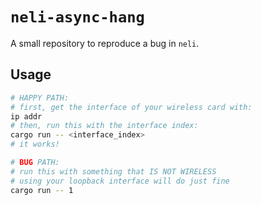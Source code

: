 # `neli-async-hang`

A small repository to reproduce a bug in `neli`.

## Usage

```bash
# HAPPY PATH:
# first, get the interface of your wireless card with:
ip addr
# then, run this with the interface index:
cargo run -- <interface_index>
# it works!

# BUG PATH:
# run this with something that IS NOT WIRELESS
# using your loopback interface will do just fine
cargo run -- 1
```
